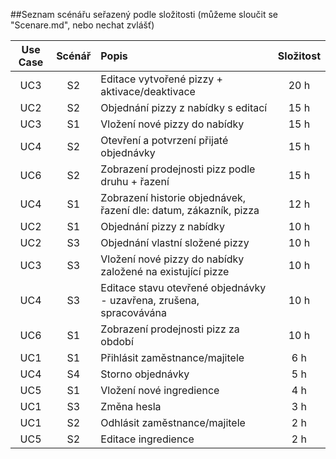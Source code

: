 ##Seznam scénářu seřazený podle složitosti 
(můžeme sloučit se "Scenare.md", nebo nechat zvlášť)

| Use Case | Scénář | Popis | Složitost |
|:--------:|:------:|:------|:------:|
| UC3 | S2 | Editace vytvořené pizzy + aktivace/deaktivace | 20 h |
| UC2 | S2 | Objednání pizzy z nabídky s editací | 15 h |
| UC3 | S1 | Vložení nové pizzy do nabídky | 15 h |
| UC4 | S2 | Otevření a potvrzení přijaté objednávky | 15 h |
| UC6 | S2 | Zobrazení prodejnosti pizz podle druhu + řazení | 15 h |
| UC4 | S1 | Zobrazení historie objednávek, řazení dle: datum, zákazník, pizza | 12 h |
| UC2 | S1 | Objednání pizzy z nabídky | 10 h |
| UC2 | S3 | Objednání vlastní složené pizzy | 10 h |
| UC3 | S3 | Vložení nové pizzy do nabídky založené na existující pizze | 10 h |
| UC4 | S3 | Editace stavu otevřené objednávky - uzavřena, zrušena, spracovávána | 10 h |
| UC6 | S1 | Zobrazení prodejnosti pizz za období | 10 h |
| UC1 | S1 | Přihlásit zaměstnance/majitele | 6 h |
| UC4 | S4 | Storno objednávky | 5 h |
| UC5 | S1 | Vložení nové ingredience | 4 h |
| UC1 | S3 | Změna hesla | 3 h |
| UC1 | S2 | Odhlásit zaměstnance/majitele | 2 h |
| UC5 | S2 | Editace ingredience | 2 h |




